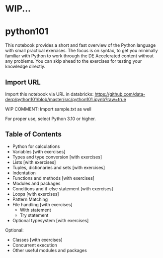 # WIP...
# python101
This notebook provides a short and fast overview of the Python language with small practical exercises. 
The focus is on syntax, to get you minimally familiar with Python to work through the DE Accelerated content without any problems. 
You can skip ahead to the exercises for testing your knowledge directly.

## Import URL
Import this notebook via URL in databricks: https://github.com/data-derp/python101/blob/master/src/python101.ipynb?raw=true 

WIP COMMENT: Import sample.txt as well

For proper use, select Python 3.10 or higher.

## Table of Contents
- Python for calculations
- Variables [with exercises]
- Types and type conversion [with exercises]
- Lists [with exercises]
- Tuples, dictionaries and sets [with exercises]
- Indentation
- Functions and methods [with exercises]
- Modules and packages
- Conditions and if-else statement [with exercises]
- Loops [with exercises]
- Pattern Matching
- File handling [with exercises]
  - With statement
  - Try statement
- Optional typesystem [with exercises]

Optional:
- Classes [with exercises]
- Concurrent execution
- Other useful modules and packages
